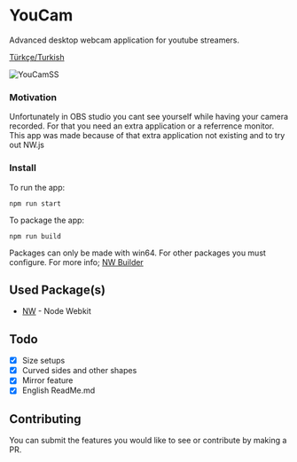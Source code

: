 # YouCam

Advanced desktop webcam application for youtube streamers.

[Türkçe/Turkish](README.md)

![YouCamSS](https://user-images.githubusercontent.com/1472881/100539154-81fe7000-3245-11eb-933d-9c6ad3253a8d.PNG)

### Motivation

Unfortunately in OBS studio you cant see yourself while having your camera recorded. For that you need an extra application or a referrence monitor. This app was made because of that extra application not existing and to try out NW.js

### Install

To run the app:

```
npm run start
```

To package the app:

```
npm run build
```

Packages can only be made with win64. For other packages you must configure.
For more info; [NW Builder](https://docs.nwjs.io/en/latest/For%20Developers/Building%20NW.js/)

## Used Package(s)

- [NW](https://nwjs.io/) - Node Webkit

## Todo

- [x] Size setups
- [x] Curved sides and other shapes
- [x] Mirror feature
- [x] English ReadMe.md

## Contributing

You can submit the features you would like to see or contribute by making a PR.
